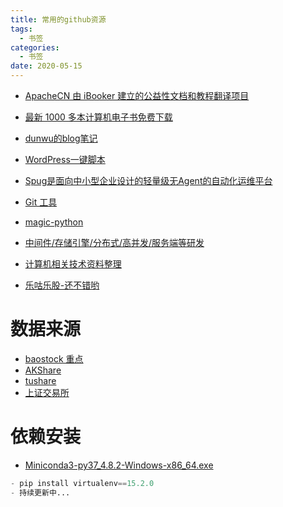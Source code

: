 ```yaml
---
title: 常用的github资源
tags:
  - 书签 
categories:
  - 书签 
date: 2020-05-15
---
```


- [ApacheCN 由 iBooker 建立的公益性文档和教程翻译项目](https://github.com/apachecn)

- [最新 1000 多本计算机电子书免费下载](https://github.com/itdevbooks/pdf)

- [dunwu的blog笔记](https://github.com/dunwu/blog)

- [WordPress一键脚本](https://github.com/jackerzz/wordpress)

- [Spug是面向中小型企业设计的轻量级无Agent的自动化运维平台](https://github.com/jackerzz/spug)
- [Git 工具](https://git-scm.com/book/zh/v2)
- [magic-python](https://github.com/iswbm/magic-python)
- [中间件/存储引擎/分布式/高并发/服务端等研发](https://github.com/y123456yz)
- [计算机相关技术资料整理](https://github.com/EZLippi/practical-programming-books)
- [乐咕乐股-还不错哟](https://www.legulegu.com/stockdata/averageposition)
# 数据来源
- [baostock 重点](http://baostock.com/baostock/index.php/Python%E5%BC%80%E5%8F%91%E8%B5%84%E6%BA%90) 
- [AKShare](https://www.akshare.xyz/zh_CN/latest/data/stock/stock.html)
- [tushare](https://tushare.pro/document/1?doc_id=40)
- [上证交易所](http://www.sse.com.cn/)

# 依赖安装
- [Miniconda3-py37_4.8.2-Windows-x86_64.exe](https://repo.anaconda.com/miniconda/Miniconda3-py37_4.8.2-Windows-x86_64.exe)
```python
- pip install virtualenv==15.2.0
- 持续更新中...